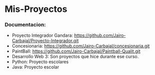 # Mis-Proyectos
### Documentacion:
- Proyecto Integrador Gandara:  https://github.com/Jairo-Carbajal/Proyecto-Integrador.git
- Concesionaria: https://github.com/Jairo-Carbajal/concesionaria.git
- PaintBall: https://github.com/Jairo-Carbajal/Paintball-Qualit.git
- Desarrollo Web 3: Son proyectos que hice durante ese curso.
- Python: Proyecto escolares
- Java: Proyecto escolar
